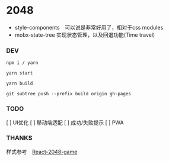 # 2048

+ style-components　可以说是非常好用了，相对于css modules
+ mobx-state-tree 实现状态管理，以及回退功能(Time travel)


### DEV

```
npm i / yarn

yarn start

yarn build

git subtree push --prefix build origin gh-pages
```

### TODO

[ ] UI优化
[ ] 移动端适配
[ ] 成功/失败提示
[ ] PWA

### THANKS

样式参考　[React-2048-game](https://github.com/devrsi0n/React-2048-game)